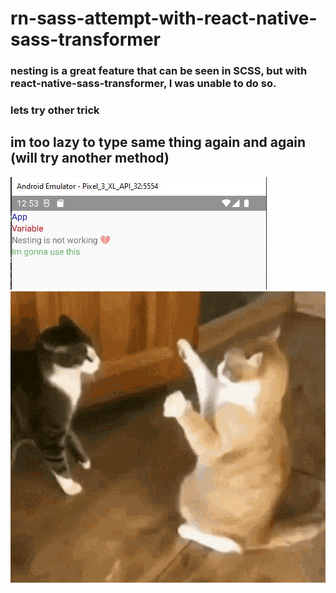 # rn-sass-attempt-with-react-native-sass-transformer

### nesting is a great feature that can be seen in SCSS, but with react-native-sass-transformer, I was unable to do so.

### lets try other trick

## im too lazy to type same thing again and again (will try another method) 

![](/imgs/1.JPG)
![](/imgs/2.gif)